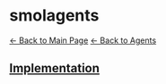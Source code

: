 # smolagents
[← Back to Main Page](../../README.md) [← Back to Agents](../README.md)

## [Implementation](First_agent_template/app.py)
